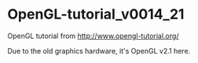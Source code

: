 # OpenGL-tutorial_v0014_21
OpenGL tutorial from http://www.opengl-tutorial.org/

Due to the old graphics hardware, it's OpenGL v2.1 here.
